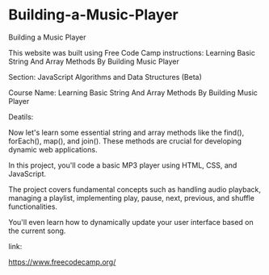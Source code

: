 # Building-a-Music-Player
Building a Music Player

This website was built using Free Code Camp instructions: Learning Basic String And Array Methods By Building Music Player

Section: JavaScript Algorithms and Data Structures (Beta)

Course Name: Learning Basic String And Array Methods By Building Music Player

Deatils:

Now let's learn some essential string and array methods like the find(), forEach(), map(), and join(). These methods are crucial for developing dynamic web applications.

In this project, you'll code a basic MP3 player using HTML, CSS, and JavaScript. 

The project covers fundamental concepts such as handling audio playback, managing a playlist, implementing play, pause, next, previous, and shuffle functionalities. 

You'll even learn how to dynamically update your user interface based on the current song.

link:

https://www.freecodecamp.org/
